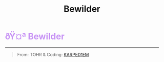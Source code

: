 ﻿---
lang: en-US
title: Bewilder
prev:
next:
---

# <font color=#c894f5>ðŸ¤ª <b>Bewilder</b></font> <Badge text="Helpful" type="tip" vertical="middle"/>
---

> From: TOHR & Coding: [KARPED1EM](https://github.com/KARPED1EM)
